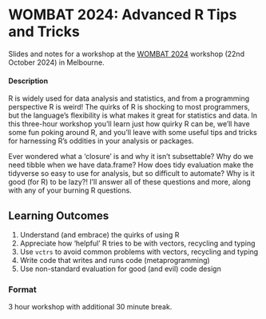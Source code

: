 

<!-- README.md is generated from README.qmd. Please edit that file -->

# WOMBAT 2024: Advanced R Tips and Tricks

<!-- badges: start -->
<!-- badges: end -->

Slides and notes for a workshop at the [WOMBAT
2024](https://wombat2024.numbat.space/) workshop (22nd October 2024) in
Melbourne.

<!-- A recording of this workshop is available on YouTube here: <https://www.youtube.com/watch?v=> -->
<!-- [![](preview.jpg)](https://www.youtube.com/watch?v=) -->

#### Description

R is widely used for data analysis and statistics, and from a
programming perspective R is weird! The quirks of R is shocking to most
programmers, but the language’s flexibility is what makes it great for
statistics and data. In this three-hour workshop you’ll learn just how
quirky R can be, we’ll have some fun poking around R, and you’ll leave
with some useful tips and tricks for harnessing R’s oddities in your
analysis or packages.

Ever wondered what a ‘closure’ is and why it isn’t subsettable? Why do
we need tibble when we have data.frame? How does tidy evaluation make
the tidyverse so easy to use for analysis, but so difficult to automate?
Why is it good (for R) to be lazy?! I’ll answer all of these questions
and more, along with any of your burning R questions.

## Learning Outcomes

1.  Understand (and embrace) the quirks of using R
2.  Appreciate how ‘helpful’ R tries to be with vectors, recycling and
    typing
3.  Use `vctrs` to avoid common problems with vectors, recycling and
    typing
4.  Write code that writes and runs code (metaprogramming)
5.  Use non-standard evaluation for good (and evil) code design

### Format

3 hour workshop with additional 30 minute break.
